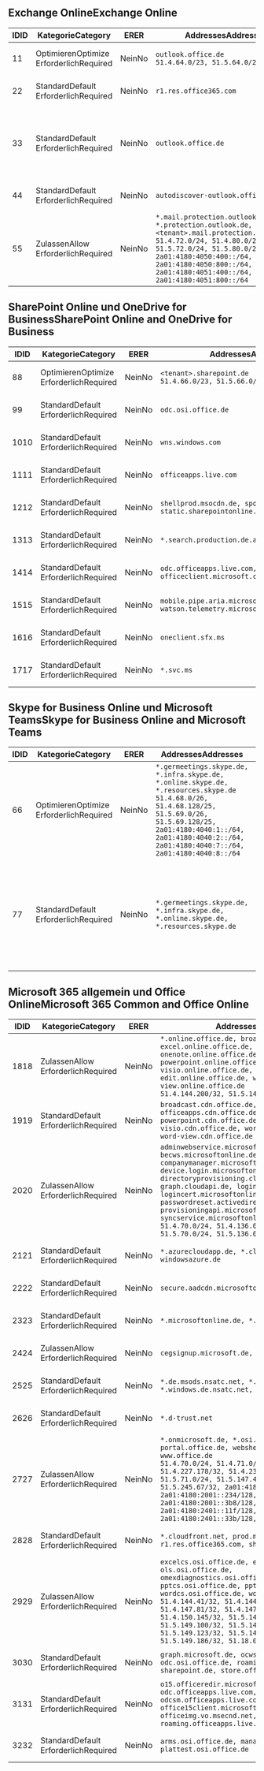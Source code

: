 <!--THIS FILE IS AUTOMATICALLY GENERATED. MANUAL CHANGES WILL BE OVERWRITTEN.-->
<!--Please contact the Office 365 Endpoints team with any questions.-->
<!--Germany endpoints version 2018102900-->
<!--File generated 2018-10-29 14:00:48.2245-->

## <a name="exchange-online"></a><span data-ttu-id="e770f-101">Exchange Online</span><span class="sxs-lookup"><span data-stu-id="e770f-101">Exchange Online</span></span>

<span data-ttu-id="e770f-102">ID</span><span class="sxs-lookup"><span data-stu-id="e770f-102">ID</span></span> | <span data-ttu-id="e770f-103">Kategorie</span><span class="sxs-lookup"><span data-stu-id="e770f-103">Category</span></span> | <span data-ttu-id="e770f-104">ER</span><span class="sxs-lookup"><span data-stu-id="e770f-104">ER</span></span> | <span data-ttu-id="e770f-105">Addresses</span><span class="sxs-lookup"><span data-stu-id="e770f-105">Addresses</span></span> | <span data-ttu-id="e770f-106">Ports</span><span class="sxs-lookup"><span data-stu-id="e770f-106">Ports</span></span>
-- | -------------------- | -- | ------------------------------------------------------------------------------------------------------------------------------------------------------------------------------------------------------------------------------------------------------------ | -------------------------------
<span data-ttu-id="e770f-107">1</span><span class="sxs-lookup"><span data-stu-id="e770f-107">1</span></span> | <span data-ttu-id="e770f-108">Optimieren</span><span class="sxs-lookup"><span data-stu-id="e770f-108">Optimize</span></span><BR><span data-ttu-id="e770f-109">Erforderlich</span><span class="sxs-lookup"><span data-stu-id="e770f-109">Required</span></span> | <span data-ttu-id="e770f-110">Nein</span><span class="sxs-lookup"><span data-stu-id="e770f-110">No</span></span> | `outlook.office.de`<BR>`51.4.64.0/23, 51.5.64.0/23` | <span data-ttu-id="e770f-111">**TCP:** 443, 80</span><span class="sxs-lookup"><span data-stu-id="e770f-111">**TCP:** 443, 80</span></span>
<span data-ttu-id="e770f-112">2</span><span class="sxs-lookup"><span data-stu-id="e770f-112">2</span></span> | <span data-ttu-id="e770f-113">Standard</span><span class="sxs-lookup"><span data-stu-id="e770f-113">Default</span></span><BR><span data-ttu-id="e770f-114">Erforderlich</span><span class="sxs-lookup"><span data-stu-id="e770f-114">Required</span></span> | <span data-ttu-id="e770f-115">Nein</span><span class="sxs-lookup"><span data-stu-id="e770f-115">No</span></span> | `r1.res.office365.com` | <span data-ttu-id="e770f-116">**TCP:** 443, 80</span><span class="sxs-lookup"><span data-stu-id="e770f-116">**TCP:** 443, 80</span></span>
<span data-ttu-id="e770f-117">3</span><span class="sxs-lookup"><span data-stu-id="e770f-117">3</span></span> | <span data-ttu-id="e770f-118">Standard</span><span class="sxs-lookup"><span data-stu-id="e770f-118">Default</span></span><BR><span data-ttu-id="e770f-119">Erforderlich</span><span class="sxs-lookup"><span data-stu-id="e770f-119">Required</span></span> | <span data-ttu-id="e770f-120">Nein</span><span class="sxs-lookup"><span data-stu-id="e770f-120">No</span></span> | `outlook.office.de` | <span data-ttu-id="e770f-121">**TCP:** 143, 25, 587, 993, 995</span><span class="sxs-lookup"><span data-stu-id="e770f-121">**TCP:** 143, 25, 587, 993, 995</span></span>
<span data-ttu-id="e770f-122">4</span><span class="sxs-lookup"><span data-stu-id="e770f-122">4</span></span> | <span data-ttu-id="e770f-123">Standard</span><span class="sxs-lookup"><span data-stu-id="e770f-123">Default</span></span><BR><span data-ttu-id="e770f-124">Erforderlich</span><span class="sxs-lookup"><span data-stu-id="e770f-124">Required</span></span> | <span data-ttu-id="e770f-125">Nein</span><span class="sxs-lookup"><span data-stu-id="e770f-125">No</span></span> | `autodiscover-outlook.office.de` | <span data-ttu-id="e770f-126">**TCP:** 443, 80</span><span class="sxs-lookup"><span data-stu-id="e770f-126">**TCP:** 443, 80</span></span>
<span data-ttu-id="e770f-127">5</span><span class="sxs-lookup"><span data-stu-id="e770f-127">5</span></span> | <span data-ttu-id="e770f-128">Zulassen</span><span class="sxs-lookup"><span data-stu-id="e770f-128">Allow</span></span><BR><span data-ttu-id="e770f-129">Erforderlich</span><span class="sxs-lookup"><span data-stu-id="e770f-129">Required</span></span> | <span data-ttu-id="e770f-130">Nein</span><span class="sxs-lookup"><span data-stu-id="e770f-130">No</span></span> | `*.mail.protection.outlook.de, *.protection.outlook.de, <tenant>.mail.protection.outlook.de`<BR>`51.4.72.0/24, 51.4.80.0/27, 51.5.72.0/24, 51.5.80.0/27, 2a01:4180:4050:400::/64, 2a01:4180:4050:800::/64, 2a01:4180:4051:400::/64, 2a01:4180:4051:800::/64` | <span data-ttu-id="e770f-131">**TCP:** 25, 443</span><span class="sxs-lookup"><span data-stu-id="e770f-131">**TCP:** 25, 443</span></span>

## <a name="sharepoint-online-and-onedrive-for-business"></a><span data-ttu-id="e770f-132">SharePoint Online und OneDrive for Business</span><span class="sxs-lookup"><span data-stu-id="e770f-132">SharePoint Online and OneDrive for Business</span></span>

<span data-ttu-id="e770f-133">ID</span><span class="sxs-lookup"><span data-stu-id="e770f-133">ID</span></span> | <span data-ttu-id="e770f-134">Kategorie</span><span class="sxs-lookup"><span data-stu-id="e770f-134">Category</span></span> | <span data-ttu-id="e770f-135">ER</span><span class="sxs-lookup"><span data-stu-id="e770f-135">ER</span></span> | <span data-ttu-id="e770f-136">Addresses</span><span class="sxs-lookup"><span data-stu-id="e770f-136">Addresses</span></span> | <span data-ttu-id="e770f-137">Ports</span><span class="sxs-lookup"><span data-stu-id="e770f-137">Ports</span></span>
-- | -------------------- | -- | ------------------------------------------------------------------------------ | ----------------
<span data-ttu-id="e770f-138">8</span><span class="sxs-lookup"><span data-stu-id="e770f-138">8</span></span> | <span data-ttu-id="e770f-139">Optimieren</span><span class="sxs-lookup"><span data-stu-id="e770f-139">Optimize</span></span><BR><span data-ttu-id="e770f-140">Erforderlich</span><span class="sxs-lookup"><span data-stu-id="e770f-140">Required</span></span> | <span data-ttu-id="e770f-141">Nein</span><span class="sxs-lookup"><span data-stu-id="e770f-141">No</span></span> | `<tenant>.sharepoint.de`<BR>`51.4.66.0/23, 51.5.66.0/23` | <span data-ttu-id="e770f-142">**TCP:** 443, 80</span><span class="sxs-lookup"><span data-stu-id="e770f-142">**TCP:** 443, 80</span></span>
<span data-ttu-id="e770f-143">9</span><span class="sxs-lookup"><span data-stu-id="e770f-143">9</span></span> | <span data-ttu-id="e770f-144">Standard</span><span class="sxs-lookup"><span data-stu-id="e770f-144">Default</span></span><BR><span data-ttu-id="e770f-145">Erforderlich</span><span class="sxs-lookup"><span data-stu-id="e770f-145">Required</span></span> | <span data-ttu-id="e770f-146">Nein</span><span class="sxs-lookup"><span data-stu-id="e770f-146">No</span></span> | `odc.osi.office.de` | <span data-ttu-id="e770f-147">**TCP:** 443, 80</span><span class="sxs-lookup"><span data-stu-id="e770f-147">**TCP:** 443, 80</span></span>
<span data-ttu-id="e770f-148">10</span><span class="sxs-lookup"><span data-stu-id="e770f-148">10</span></span> | <span data-ttu-id="e770f-149">Standard</span><span class="sxs-lookup"><span data-stu-id="e770f-149">Default</span></span><BR><span data-ttu-id="e770f-150">Erforderlich</span><span class="sxs-lookup"><span data-stu-id="e770f-150">Required</span></span> | <span data-ttu-id="e770f-151">Nein</span><span class="sxs-lookup"><span data-stu-id="e770f-151">No</span></span> | `wns.windows.com` | <span data-ttu-id="e770f-152">**TCP:** 443, 80</span><span class="sxs-lookup"><span data-stu-id="e770f-152">**TCP:** 443, 80</span></span>
<span data-ttu-id="e770f-153">11</span><span class="sxs-lookup"><span data-stu-id="e770f-153">11</span></span> | <span data-ttu-id="e770f-154">Standard</span><span class="sxs-lookup"><span data-stu-id="e770f-154">Default</span></span><BR><span data-ttu-id="e770f-155">Erforderlich</span><span class="sxs-lookup"><span data-stu-id="e770f-155">Required</span></span> | <span data-ttu-id="e770f-156">Nein</span><span class="sxs-lookup"><span data-stu-id="e770f-156">No</span></span> | `officeapps.live.com` | <span data-ttu-id="e770f-157">**TCP:** 443, 80</span><span class="sxs-lookup"><span data-stu-id="e770f-157">**TCP:** 443, 80</span></span>
<span data-ttu-id="e770f-158">12</span><span class="sxs-lookup"><span data-stu-id="e770f-158">12</span></span> | <span data-ttu-id="e770f-159">Standard</span><span class="sxs-lookup"><span data-stu-id="e770f-159">Default</span></span><BR><span data-ttu-id="e770f-160">Erforderlich</span><span class="sxs-lookup"><span data-stu-id="e770f-160">Required</span></span> | <span data-ttu-id="e770f-161">Nein</span><span class="sxs-lookup"><span data-stu-id="e770f-161">No</span></span> | `shellprod.msocdn.de, spoprod-a.akamaihd.net, static.sharepointonline.com` | <span data-ttu-id="e770f-162">**TCP:** 443, 80</span><span class="sxs-lookup"><span data-stu-id="e770f-162">**TCP:** 443, 80</span></span>
<span data-ttu-id="e770f-163">13</span><span class="sxs-lookup"><span data-stu-id="e770f-163">13</span></span> | <span data-ttu-id="e770f-164">Standard</span><span class="sxs-lookup"><span data-stu-id="e770f-164">Default</span></span><BR><span data-ttu-id="e770f-165">Erforderlich</span><span class="sxs-lookup"><span data-stu-id="e770f-165">Required</span></span> | <span data-ttu-id="e770f-166">Nein</span><span class="sxs-lookup"><span data-stu-id="e770f-166">No</span></span> | `*.search.production.de.azuretrafficmanager.de` | <span data-ttu-id="e770f-167">**TCP:** 443</span><span class="sxs-lookup"><span data-stu-id="e770f-167">**TCP:** 443</span></span>
<span data-ttu-id="e770f-168">14</span><span class="sxs-lookup"><span data-stu-id="e770f-168">14</span></span> | <span data-ttu-id="e770f-169">Standard</span><span class="sxs-lookup"><span data-stu-id="e770f-169">Default</span></span><BR><span data-ttu-id="e770f-170">Erforderlich</span><span class="sxs-lookup"><span data-stu-id="e770f-170">Required</span></span> | <span data-ttu-id="e770f-171">Nein</span><span class="sxs-lookup"><span data-stu-id="e770f-171">No</span></span> | `odc.officeapps.live.com, officeclient.microsoft.com` | <span data-ttu-id="e770f-172">**TCP:** 443, 80</span><span class="sxs-lookup"><span data-stu-id="e770f-172">**TCP:** 443, 80</span></span>
<span data-ttu-id="e770f-173">15</span><span class="sxs-lookup"><span data-stu-id="e770f-173">15</span></span> | <span data-ttu-id="e770f-174">Standard</span><span class="sxs-lookup"><span data-stu-id="e770f-174">Default</span></span><BR><span data-ttu-id="e770f-175">Erforderlich</span><span class="sxs-lookup"><span data-stu-id="e770f-175">Required</span></span> | <span data-ttu-id="e770f-176">Nein</span><span class="sxs-lookup"><span data-stu-id="e770f-176">No</span></span> | `mobile.pipe.aria.microsoft.com, ssw.live.com, watson.telemetry.microsoft.com` | <span data-ttu-id="e770f-177">**TCP:** 443, 80</span><span class="sxs-lookup"><span data-stu-id="e770f-177">**TCP:** 443, 80</span></span>
<span data-ttu-id="e770f-178">16</span><span class="sxs-lookup"><span data-stu-id="e770f-178">16</span></span> | <span data-ttu-id="e770f-179">Standard</span><span class="sxs-lookup"><span data-stu-id="e770f-179">Default</span></span><BR><span data-ttu-id="e770f-180">Erforderlich</span><span class="sxs-lookup"><span data-stu-id="e770f-180">Required</span></span> | <span data-ttu-id="e770f-181">Nein</span><span class="sxs-lookup"><span data-stu-id="e770f-181">No</span></span> | `oneclient.sfx.ms` | <span data-ttu-id="e770f-182">**TCP:** 443, 80</span><span class="sxs-lookup"><span data-stu-id="e770f-182">**TCP:** 443, 80</span></span>
<span data-ttu-id="e770f-183">17</span><span class="sxs-lookup"><span data-stu-id="e770f-183">17</span></span> | <span data-ttu-id="e770f-184">Standard</span><span class="sxs-lookup"><span data-stu-id="e770f-184">Default</span></span><BR><span data-ttu-id="e770f-185">Erforderlich</span><span class="sxs-lookup"><span data-stu-id="e770f-185">Required</span></span> | <span data-ttu-id="e770f-186">Nein</span><span class="sxs-lookup"><span data-stu-id="e770f-186">No</span></span> | `*.svc.ms` | <span data-ttu-id="e770f-187">**TCP:** 443, 80</span><span class="sxs-lookup"><span data-stu-id="e770f-187">**TCP:** 443, 80</span></span>

## <a name="skype-for-business-online-and-microsoft-teams"></a><span data-ttu-id="e770f-188">Skype for Business Online und Microsoft Teams</span><span class="sxs-lookup"><span data-stu-id="e770f-188">Skype for Business Online and Microsoft Teams</span></span>

<span data-ttu-id="e770f-189">ID</span><span class="sxs-lookup"><span data-stu-id="e770f-189">ID</span></span> | <span data-ttu-id="e770f-190">Kategorie</span><span class="sxs-lookup"><span data-stu-id="e770f-190">Category</span></span> | <span data-ttu-id="e770f-191">ER</span><span class="sxs-lookup"><span data-stu-id="e770f-191">ER</span></span> | <span data-ttu-id="e770f-192">Addresses</span><span class="sxs-lookup"><span data-stu-id="e770f-192">Addresses</span></span> | <span data-ttu-id="e770f-193">Ports</span><span class="sxs-lookup"><span data-stu-id="e770f-193">Ports</span></span>
-- | -------------------- | -- | ----------------------------------------------------------------------------------------------------------------------------------------------------------------------------------------------------------------------------------------------- | --------------------------------------------------
<span data-ttu-id="e770f-194">6</span><span class="sxs-lookup"><span data-stu-id="e770f-194">6</span></span> | <span data-ttu-id="e770f-195">Optimieren</span><span class="sxs-lookup"><span data-stu-id="e770f-195">Optimize</span></span><BR><span data-ttu-id="e770f-196">Erforderlich</span><span class="sxs-lookup"><span data-stu-id="e770f-196">Required</span></span> | <span data-ttu-id="e770f-197">Nein</span><span class="sxs-lookup"><span data-stu-id="e770f-197">No</span></span> | `*.germeetings.skype.de, *.infra.skype.de, *.online.skype.de, *.resources.skype.de`<BR>`51.4.68.0/26, 51.4.68.128/25, 51.5.69.0/26, 51.5.69.128/25, 2a01:4180:4040:1::/64, 2a01:4180:4040:2::/64, 2a01:4180:4040:7::/64, 2a01:4180:4040:8::/64` | <span data-ttu-id="e770f-198">**TCP:** 443, 80</span><span class="sxs-lookup"><span data-stu-id="e770f-198">**TCP:** 443, 80</span></span><BR><span data-ttu-id="e770f-199">**UDP:** 3478</span><span class="sxs-lookup"><span data-stu-id="e770f-199">**UDP:** 3478</span></span>
<span data-ttu-id="e770f-200">7</span><span class="sxs-lookup"><span data-stu-id="e770f-200">7</span></span> | <span data-ttu-id="e770f-201">Standard</span><span class="sxs-lookup"><span data-stu-id="e770f-201">Default</span></span><BR><span data-ttu-id="e770f-202">Erforderlich</span><span class="sxs-lookup"><span data-stu-id="e770f-202">Required</span></span> | <span data-ttu-id="e770f-203">Nein</span><span class="sxs-lookup"><span data-stu-id="e770f-203">No</span></span> | `*.germeetings.skype.de, *.infra.skype.de, *.online.skype.de, *.resources.skype.de` | <span data-ttu-id="e770f-204">**TCP:** 5061, 50000-59999</span><span class="sxs-lookup"><span data-stu-id="e770f-204">**TCP:** 5061, 50000-59999</span></span><BR><span data-ttu-id="e770f-205">**UDP:** 50000-59999</span><span class="sxs-lookup"><span data-stu-id="e770f-205">**UDP:** 50000-59999</span></span>

## <a name="microsoft-365-common-and-office-online"></a><span data-ttu-id="e770f-206">Microsoft 365 allgemein und Office Online</span><span class="sxs-lookup"><span data-stu-id="e770f-206">Microsoft 365 Common and Office Online</span></span>

<span data-ttu-id="e770f-207">ID</span><span class="sxs-lookup"><span data-stu-id="e770f-207">ID</span></span> | <span data-ttu-id="e770f-208">Kategorie</span><span class="sxs-lookup"><span data-stu-id="e770f-208">Category</span></span> | <span data-ttu-id="e770f-209">ER</span><span class="sxs-lookup"><span data-stu-id="e770f-209">ER</span></span> | <span data-ttu-id="e770f-210">Addresses</span><span class="sxs-lookup"><span data-stu-id="e770f-210">Addresses</span></span> | <span data-ttu-id="e770f-211">Ports</span><span class="sxs-lookup"><span data-stu-id="e770f-211">Ports</span></span>
-- | ------------------- | -- | ---------------------------------------------------------------------------------------------------------------------------------------------------------------------------------------------------------------------------------------------------------------------------------------------------------------------------------------------------------------------------------------------------------------------------------------------------------------------------------- | ----------------
<span data-ttu-id="e770f-212">18</span><span class="sxs-lookup"><span data-stu-id="e770f-212">18</span></span> | <span data-ttu-id="e770f-213">Zulassen</span><span class="sxs-lookup"><span data-stu-id="e770f-213">Allow</span></span><BR><span data-ttu-id="e770f-214">Erforderlich</span><span class="sxs-lookup"><span data-stu-id="e770f-214">Required</span></span> | <span data-ttu-id="e770f-215">Nein</span><span class="sxs-lookup"><span data-stu-id="e770f-215">No</span></span> | `*.online.office.de, broadcast.online.office.de, excel.online.office.de, onenote.online.office.de, powerpoint.online.office.de, visio.online.office.de, word-edit.online.office.de, word-view.online.office.de`<BR>`51.4.144.200/32, 51.5.149.3/32, 51.18.16.0/23` | <span data-ttu-id="e770f-216">**TCP:** 443</span><span class="sxs-lookup"><span data-stu-id="e770f-216">**TCP:** 443</span></span>
<span data-ttu-id="e770f-217">19</span><span class="sxs-lookup"><span data-stu-id="e770f-217">19</span></span> | <span data-ttu-id="e770f-218">Standard</span><span class="sxs-lookup"><span data-stu-id="e770f-218">Default</span></span><BR><span data-ttu-id="e770f-219">Erforderlich</span><span class="sxs-lookup"><span data-stu-id="e770f-219">Required</span></span> | <span data-ttu-id="e770f-220">Nein</span><span class="sxs-lookup"><span data-stu-id="e770f-220">No</span></span> | `broadcast.cdn.office.de, excel.cdn.office.de, officeapps.cdn.office.de, onenote.cdn.office.de, powerpoint.cdn.office.de, view.cdn.office.de, visio.cdn.office.de, word-edit.cdn.office.de, word-view.cdn.office.de` | <span data-ttu-id="e770f-221">**TCP:** 443</span><span class="sxs-lookup"><span data-stu-id="e770f-221">**TCP:** 443</span></span>
<span data-ttu-id="e770f-222">20</span><span class="sxs-lookup"><span data-stu-id="e770f-222">20</span></span> | <span data-ttu-id="e770f-223">Zulassen</span><span class="sxs-lookup"><span data-stu-id="e770f-223">Allow</span></span><BR><span data-ttu-id="e770f-224">Erforderlich</span><span class="sxs-lookup"><span data-stu-id="e770f-224">Required</span></span> | <span data-ttu-id="e770f-225">Nein</span><span class="sxs-lookup"><span data-stu-id="e770f-225">No</span></span> | `adminwebservice.microsoftonline.de, becws.microsoftonline.de, companymanager.microsoftonline.de, device.login.microsoftonline.de, directoryprovisioning.cloudapi.de, graph.cloudapi.de, login.microsoftonline.de, logincert.microsoftonline.de, pas.cloudapi.de, passwordreset.activedirectory.microsoftazure.de, provisioningapi.microsoftonline.de, syncservice.microsoftonline.de`<BR>`51.4.70.0/24, 51.4.136.0/24, 51.4.144.0/24, 51.5.70.0/24, 51.5.136.0/24, 51.5.144.0/24` | <span data-ttu-id="e770f-226">**TCP:** 443, 80</span><span class="sxs-lookup"><span data-stu-id="e770f-226">**TCP:** 443, 80</span></span>
<span data-ttu-id="e770f-227">21</span><span class="sxs-lookup"><span data-stu-id="e770f-227">21</span></span> | <span data-ttu-id="e770f-228">Standard</span><span class="sxs-lookup"><span data-stu-id="e770f-228">Default</span></span><BR><span data-ttu-id="e770f-229">Erforderlich</span><span class="sxs-lookup"><span data-stu-id="e770f-229">Required</span></span> | <span data-ttu-id="e770f-230">Nein</span><span class="sxs-lookup"><span data-stu-id="e770f-230">No</span></span> | `*.azurecloudapp.de, *.cloudapi.de, *.windows.de, windowsazure.de` | <span data-ttu-id="e770f-231">**TCP:** 443, 80</span><span class="sxs-lookup"><span data-stu-id="e770f-231">**TCP:** 443, 80</span></span>
<span data-ttu-id="e770f-232">22</span><span class="sxs-lookup"><span data-stu-id="e770f-232">22</span></span> | <span data-ttu-id="e770f-233">Standard</span><span class="sxs-lookup"><span data-stu-id="e770f-233">Default</span></span><BR><span data-ttu-id="e770f-234">Erforderlich</span><span class="sxs-lookup"><span data-stu-id="e770f-234">Required</span></span> | <span data-ttu-id="e770f-235">Nein</span><span class="sxs-lookup"><span data-stu-id="e770f-235">No</span></span> | `secure.aadcdn.microsoftonline-p.com` | <span data-ttu-id="e770f-236">**TCP:** 443, 80</span><span class="sxs-lookup"><span data-stu-id="e770f-236">**TCP:** 443, 80</span></span>
<span data-ttu-id="e770f-237">23</span><span class="sxs-lookup"><span data-stu-id="e770f-237">23</span></span> | <span data-ttu-id="e770f-238">Standard</span><span class="sxs-lookup"><span data-stu-id="e770f-238">Default</span></span><BR><span data-ttu-id="e770f-239">Erforderlich</span><span class="sxs-lookup"><span data-stu-id="e770f-239">Required</span></span> | <span data-ttu-id="e770f-240">Nein</span><span class="sxs-lookup"><span data-stu-id="e770f-240">No</span></span> | `*.microsoftonline.de, *.windows.net` | <span data-ttu-id="e770f-241">**TCP:** 443, 80</span><span class="sxs-lookup"><span data-stu-id="e770f-241">**TCP:** 443, 80</span></span>
<span data-ttu-id="e770f-242">24</span><span class="sxs-lookup"><span data-stu-id="e770f-242">24</span></span> | <span data-ttu-id="e770f-243">Zulassen</span><span class="sxs-lookup"><span data-stu-id="e770f-243">Allow</span></span><BR><span data-ttu-id="e770f-244">Erforderlich</span><span class="sxs-lookup"><span data-stu-id="e770f-244">Required</span></span> | <span data-ttu-id="e770f-245">Nein</span><span class="sxs-lookup"><span data-stu-id="e770f-245">No</span></span> | `cegsignup.microsoft.de, negsignup.microsoft.de` | <span data-ttu-id="e770f-246">**TCP:** 443, 80</span><span class="sxs-lookup"><span data-stu-id="e770f-246">**TCP:** 443, 80</span></span>
<span data-ttu-id="e770f-247">25</span><span class="sxs-lookup"><span data-stu-id="e770f-247">25</span></span> | <span data-ttu-id="e770f-248">Standard</span><span class="sxs-lookup"><span data-stu-id="e770f-248">Default</span></span><BR><span data-ttu-id="e770f-249">Erforderlich</span><span class="sxs-lookup"><span data-stu-id="e770f-249">Required</span></span> | <span data-ttu-id="e770f-250">Nein</span><span class="sxs-lookup"><span data-stu-id="e770f-250">No</span></span> | `*.de.msods.nsatc.net, *.office.de.akadns.net, *.windows.de.nsatc.net, officehome.msocdn.de` | <span data-ttu-id="e770f-251">**TCP:** 443, 80</span><span class="sxs-lookup"><span data-stu-id="e770f-251">**TCP:** 443, 80</span></span>
<span data-ttu-id="e770f-252">26</span><span class="sxs-lookup"><span data-stu-id="e770f-252">26</span></span> | <span data-ttu-id="e770f-253">Standard</span><span class="sxs-lookup"><span data-stu-id="e770f-253">Default</span></span><BR><span data-ttu-id="e770f-254">Erforderlich</span><span class="sxs-lookup"><span data-stu-id="e770f-254">Required</span></span> | <span data-ttu-id="e770f-255">Nein</span><span class="sxs-lookup"><span data-stu-id="e770f-255">No</span></span> | `*.d-trust.net` | <span data-ttu-id="e770f-256">**TCP:** 443, 80</span><span class="sxs-lookup"><span data-stu-id="e770f-256">**TCP:** 443, 80</span></span>
<span data-ttu-id="e770f-257">27</span><span class="sxs-lookup"><span data-stu-id="e770f-257">27</span></span> | <span data-ttu-id="e770f-258">Zulassen</span><span class="sxs-lookup"><span data-stu-id="e770f-258">Allow</span></span><BR><span data-ttu-id="e770f-259">Erforderlich</span><span class="sxs-lookup"><span data-stu-id="e770f-259">Required</span></span> | <span data-ttu-id="e770f-260">Nein</span><span class="sxs-lookup"><span data-stu-id="e770f-260">No</span></span> | `*.onmicrosoft.de, *.osi.office.de, office.de, portal.office.de, webshell.suite.office.de, www.office.de`<BR>`51.4.70.0/24, 51.4.71.0/24, 51.4.226.115/32, 51.4.227.178/32, 51.4.230.178/32, 51.5.70.0/24, 51.5.71.0/24, 51.5.147.48/32, 51.5.242.163/32, 51.5.245.67/32, 2a01:4180:2001::92/128, 2a01:4180:2001::234/128, 2a01:4180:2001::3b8/128, 2a01:4180:2401::11f/128, 2a01:4180:2401::33b/128, 2a01:4180:2401::55b/128` | <span data-ttu-id="e770f-261">**TCP:** 443, 80</span><span class="sxs-lookup"><span data-stu-id="e770f-261">**TCP:** 443, 80</span></span>
<span data-ttu-id="e770f-262">28</span><span class="sxs-lookup"><span data-stu-id="e770f-262">28</span></span> | <span data-ttu-id="e770f-263">Standard</span><span class="sxs-lookup"><span data-stu-id="e770f-263">Default</span></span><BR><span data-ttu-id="e770f-264">Erforderlich</span><span class="sxs-lookup"><span data-stu-id="e770f-264">Required</span></span> | <span data-ttu-id="e770f-265">Nein</span><span class="sxs-lookup"><span data-stu-id="e770f-265">No</span></span> | `*.cloudfront.net, prod.msocdn.de, r1.res.office365.com, shellprod.msocdn.de` | <span data-ttu-id="e770f-266">**TCP:** 443, 80</span><span class="sxs-lookup"><span data-stu-id="e770f-266">**TCP:** 443, 80</span></span>
<span data-ttu-id="e770f-267">29</span><span class="sxs-lookup"><span data-stu-id="e770f-267">29</span></span> | <span data-ttu-id="e770f-268">Zulassen</span><span class="sxs-lookup"><span data-stu-id="e770f-268">Allow</span></span><BR><span data-ttu-id="e770f-269">Erforderlich</span><span class="sxs-lookup"><span data-stu-id="e770f-269">Required</span></span> | <span data-ttu-id="e770f-270">Nein</span><span class="sxs-lookup"><span data-stu-id="e770f-270">No</span></span> | `excelcs.osi.office.de, excelps.osi.office.de, ols.osi.office.de, omexdiagnostics.osi.office.de, pptcs.osi.office.de, pptps.osi.office.de, wordcs.osi.office.de, wordps.osi.office.de`<BR>`51.4.144.41/32, 51.4.144.174/32, 51.4.145.38/32, 51.4.147.81/32, 51.4.147.233/32, 51.4.148.12/32, 51.4.150.145/32, 51.5.147.242/32, 51.5.149.100/32, 51.5.149.119/32, 51.5.149.123/32, 51.5.149.180/32, 51.5.149.186/32, 51.18.0.0/21` | <span data-ttu-id="e770f-271">**TCP:** 443, 80</span><span class="sxs-lookup"><span data-stu-id="e770f-271">**TCP:** 443, 80</span></span>
<span data-ttu-id="e770f-272">30</span><span class="sxs-lookup"><span data-stu-id="e770f-272">30</span></span> | <span data-ttu-id="e770f-273">Standard</span><span class="sxs-lookup"><span data-stu-id="e770f-273">Default</span></span><BR><span data-ttu-id="e770f-274">Erforderlich</span><span class="sxs-lookup"><span data-stu-id="e770f-274">Required</span></span> | <span data-ttu-id="e770f-275">Nein</span><span class="sxs-lookup"><span data-stu-id="e770f-275">No</span></span> | `graph.microsoft.de, ocws.osi.office.de, odc.osi.office.de, roaming.osi.office.de, sharepoint.de, store.office.de` | <span data-ttu-id="e770f-276">**TCP:** 443, 80</span><span class="sxs-lookup"><span data-stu-id="e770f-276">**TCP:** 443, 80</span></span>
<span data-ttu-id="e770f-277">31</span><span class="sxs-lookup"><span data-stu-id="e770f-277">31</span></span> | <span data-ttu-id="e770f-278">Standard</span><span class="sxs-lookup"><span data-stu-id="e770f-278">Default</span></span><BR><span data-ttu-id="e770f-279">Erforderlich</span><span class="sxs-lookup"><span data-stu-id="e770f-279">Required</span></span> | <span data-ttu-id="e770f-280">Nein</span><span class="sxs-lookup"><span data-stu-id="e770f-280">No</span></span> | `o15.officeredir.microsoft.com, odc.officeapps.live.com, odcsm.officeapps.live.com, office.microsoft.com, office15client.microsoft.com, officeimg.vo.msecnd.net, roaming.officeapps.live.com` | <span data-ttu-id="e770f-281">**TCP:** 443, 80</span><span class="sxs-lookup"><span data-stu-id="e770f-281">**TCP:** 443, 80</span></span>
<span data-ttu-id="e770f-282">32</span><span class="sxs-lookup"><span data-stu-id="e770f-282">32</span></span> | <span data-ttu-id="e770f-283">Standard</span><span class="sxs-lookup"><span data-stu-id="e770f-283">Default</span></span><BR><span data-ttu-id="e770f-284">Erforderlich</span><span class="sxs-lookup"><span data-stu-id="e770f-284">Required</span></span> | <span data-ttu-id="e770f-285">Nein</span><span class="sxs-lookup"><span data-stu-id="e770f-285">No</span></span> | `arms.osi.office.de, manage.osi.office.de, plattest.osi.office.de` | <span data-ttu-id="e770f-286">**TCP:** 443, 80</span><span class="sxs-lookup"><span data-stu-id="e770f-286">**TCP:** 443, 80</span></span>
